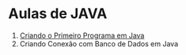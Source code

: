 # Aulas de JAVA

1. [ Criando o Primeiro Programa em Java](https://github.com/pamellasiq/java-facul/tree/main/prog1)
2. Criando Conexão com Banco de Dados em Java


